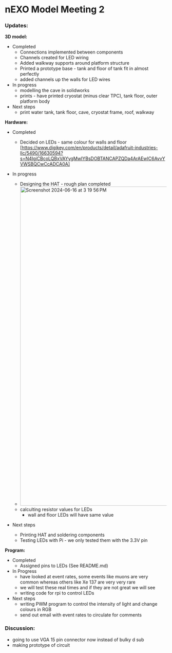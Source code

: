 # nEXO Model Meeting 2

### Updates:
**3D model:**
- Completed
  - Connections implemented between components
  - Channels created for LED wiring
  - Added walkway supports around platform structure
  - Printed a prototype base - tank and floor of tank fit in almost perfectly
  - added channels up the walls for LED wires
- In progress
  - modelling the cave in solidworks
  - prints - have printed cryostat (minus clear TPC), tank floor, outer platform body
- Next steps
  - print water tank, tank floor, cave, cryostat frame, roof, walkway

**Hardware:**
- Completed
  - Decided on LEDs - same colour for walls and floor [https://www.digikey.com/en/products/detail/adafruit-industries-llc/5490/16630594?s=N4IgjCBcoLQBxVAYygMwIYBsDOBTANCAPZQDa4ArAEwIC6AvvYVWSBQCwCcADCA0A]
- In progress
  - Designing the HAT - rough plan completed
  - <img width="992" alt="Screenshot 2024-06-16 at 3 19 56 PM" src="https://github.com/Brunner-neutrino-lab/nEXO-3D-Model-Display-Program/assets/146116523/91bf4ef4-2aa0-4668-b12e-bacecc0818fc">
  - calculting resistor values for LEDs
     - wall and floor LEDs will have same value

- Next steps
  - Printing HAT and soldering components
  - Testing LEDs with Pi - we only tested them with the 3.3V pin
 
**Program:**
- Completed
  - Assigned pins to LEDs (See README.md)
- In Progress
  - have looked at event rates, some events like muons are very common whereas others like Xe 137 are very very rare
  - we will test these real times and if they are not great we will see
  - writing code for rpi to control LEDs
- Next steps
  - writing PWM program to control the intensity of light and change colours in RGB
  - send out email with event rates to circulate for comments

### Discussion:
- going to use VGA 15 pin connector now instead of bulky d sub
- making prototype of circuit

